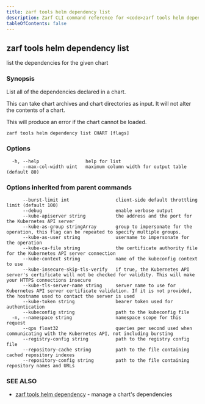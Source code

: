 ```yaml
---
title: zarf tools helm dependency list
description: Zarf CLI command reference for <code>zarf tools helm dependency list</code>.
tableOfContents: false
---
```


<!-- Page generated by Zarf; DO NOT EDIT -->

## zarf tools helm dependency list

list the dependencies for the given chart

### Synopsis


List all of the dependencies declared in a chart.

This can take chart archives and chart directories as input. It will not alter
the contents of a chart.

This will produce an error if the chart cannot be loaded.


```
zarf tools helm dependency list CHART [flags]
```

### Options

```
  -h, --help                 help for list
      --max-col-width uint   maximum column width for output table (default 80)
```

### Options inherited from parent commands

```
      --burst-limit int                 client-side default throttling limit (default 100)
      --debug                           enable verbose output
      --kube-apiserver string           the address and the port for the Kubernetes API server
      --kube-as-group stringArray       group to impersonate for the operation, this flag can be repeated to specify multiple groups.
      --kube-as-user string             username to impersonate for the operation
      --kube-ca-file string             the certificate authority file for the Kubernetes API server connection
      --kube-context string             name of the kubeconfig context to use
      --kube-insecure-skip-tls-verify   if true, the Kubernetes API server's certificate will not be checked for validity. This will make your HTTPS connections insecure
      --kube-tls-server-name string     server name to use for Kubernetes API server certificate validation. If it is not provided, the hostname used to contact the server is used
      --kube-token string               bearer token used for authentication
      --kubeconfig string               path to the kubeconfig file
  -n, --namespace string                namespace scope for this request
      --qps float32                     queries per second used when communicating with the Kubernetes API, not including bursting
      --registry-config string          path to the registry config file
      --repository-cache string         path to the file containing cached repository indexes
      --repository-config string        path to the file containing repository names and URLs
```

### SEE ALSO

* [zarf tools helm dependency](/commands/zarf_tools_helm_dependency/)	 - manage a chart's dependencies

